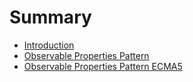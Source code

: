 # Summary

* [Introduction](README.md)
* [Observable Properties Pattern](ObservablePropertiesPattern/ObservablePropertiesPattern.md)
* [Observable Properties Pattern ECMA5](ObservablePropertiesPatternEcma5/ObservablePropertiesPatternECMA5.md)

